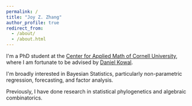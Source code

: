 ```yaml
---
permalink: /
title: "Joy Z. Zhang"
author_profile: true
redirect_from: 
  - /about/
  - /about.html
---
```


I'm a PhD student at the <a href="https://www.cam.cornell.edu/cam">Center for Applied Math of Cornell University</a>, where I am fortunate to be advised by <a href="https://www.danielrkowal.com/">Daniel Kowal</a>. 

I'm broadly interested in Bayesian Statistics, particularly non-parametric regression, forecasting, and factor analysis. 

Previously, I have done research in statistical phylogenetics and algebraic combinatorics. 


